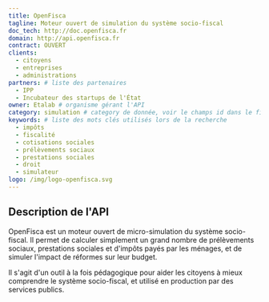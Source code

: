 ```yaml
---
title: OpenFisca
tagline: Moteur ouvert de simulation du système socio-fiscal
doc_tech: http://doc.openfisca.fr
domain: http://api.openfisca.fr
contract: OUVERT
clients:
  - citoyens
  - entreprises
  - administrations
partners: # liste des partenaires
  - IPP
  - Incubateur des startups de l'État
owner: Etalab # organisme gérant l'API
category: simulation # category de donnée, voir le champs id dans le fichier _config
keywords: # liste des mots clés utilisés lors de la recherche
  - impôts
  - fiscalité
  - cotisations sociales
  - prélèvements sociaux
  - prestations sociales
  - droit
  - simulateur
logo: /img/logo-openfisca.svg
---
```


## Description de l'API

 OpenFisca est un moteur ouvert de micro-simulation du système socio-fiscal.
 Il permet de calculer simplement un grand nombre de prélèvements sociaux, prestations sociales et d'impôts payés
 par les ménages, et de simuler l'impact de réformes sur leur budget.

Il s'agit d'un outil à la fois pédagogique pour aider les citoyens à mieux comprendre le système socio-fiscal,
et utilisé en production par des services publics.

